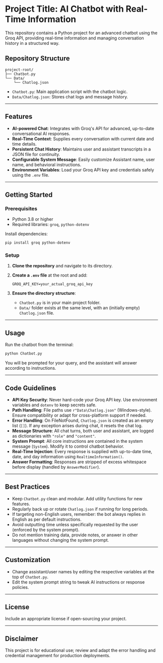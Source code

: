 # Project Title: AI Chatbot with Real-Time Information

This repository contains a Python project for an advanced chatbot using the Groq API, providing real-time information and managing conversation history in a structured way.

## Repository Structure

```
project-root/
├── Chatbot.py
└── Data/
    └── Chatlog.json
```

- `Chatbot.py`: Main application script with the chatbot logic.
- `Data/Chatlog.json`: Stores chat logs and message history.

***

## Features

- **AI-powered Chat**: Integrates with Groq's API for advanced, up-to-date conversational AI responses.
- **Real-Time Context**: Supplies every conversation with current date and time details.
- **Persistent Chat History**: Maintains user and assistant transcripts in a JSON file for continuity.
- **Configurable System Message**: Easily customize Assistant name, user name, and behavioral instructions.
- **Environment Variables**: Load your Groq API key and credentials safely using the `.env` file.

***

## Getting Started

### Prerequisites

- Python 3.8 or higher
- Required libraries: `groq`, `python-dotenv`

Install dependencies:

```bash
pip install groq python-dotenv
```

### Setup

1. **Clone the repository** and navigate to its directory.

2. **Create a `.env` file** at the root and add:

    ```
    GROQ_API_KEY=your_actual_groq_api_key
    ```

3. **Ensure the directory structure**:

    - `Chatbot.py` is in your main project folder.
    - `Data/` folder exists at the same level, with an (initially empty) `Chatlog.json` file.

***

## Usage

Run the chatbot from the terminal:

```bash
python Chatbot.py
```

You will be prompted for your query, and the assistant will answer according to instructions.

***

## Code Guidelines

- **API Key Security**: Never hard-code your Groq API key. Use environment variables and `dotenv` to keep secrets safe.
- **Path Handling**: File paths use `r"Data\Chatlog.json"` (Windows-style). Ensure compatibility or adapt for cross-platform support if needed.
- **Error Handling**: On FileNotFound, `Chatlog.json` is created as an empty list (`[]`). If any exception arises during chat, it resets the chat log.
- **Message Structure**: All chat turns, both user and assistant, are logged as dictionaries with `"role"` and `"content"`.
- **System Prompt**: All core instructions are contained in the system message (`System`). Modify it to control chatbot behavior.
- **Real-Time Injection**: Every response is supplied with up-to-date time, date, and day information using `RealtimeInformation()`.
- **Answer Formatting**: Responses are stripped of excess whitespace before display (handled by `AnswerModifier`).

***

## Best Practices

- Keep `Chatbot.py` clean and modular. Add utility functions for new features.
- Regularly back up or rotate `Chatlog.json` if running for long periods.
- If targeting non-English users, remember: the bot always replies in English as per default instructions.
- Avoid outputting time unless specifically requested by the user (enforced by the system prompt).
- Do not mention training data, provide notes, or answer in other languages without changing the system prompt.

***

## Customization

- Change assistant/user names by editing the respective variables at the top of `Chatbot.py`.
- Edit the system prompt string to tweak AI instructions or response policies.

***

## License

Include an appropriate license if open-sourcing your project.

***

## Disclaimer

This project is for educational use; review and adapt the error handling and credential management for production deployments.
